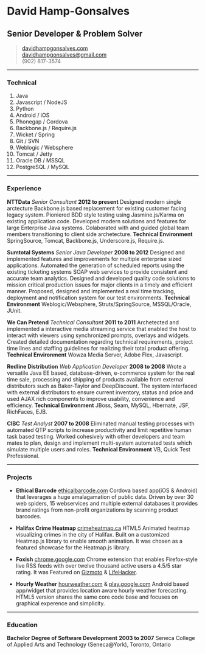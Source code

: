 # David Hamp-Gonsalves
## Senior Developer & Problem Solver

> [davidhampgonsalves.com](http://www.davidhampgonsalves.com)  
> [davidhampgonsalves@gmail.com](mailto:davidhampgonsalves@gmail.com)  
> (902) 817-3574

------

### Technical

1. Java
1. Javascript / NodeJS
1. Python
1. Android / iOS
1. Phonegap / Cordova
1. Backbone.js / Require.js
1. Wicket / Spring 
1. Git / SVN
1. Weblogic / Websphere
1. Tomcat / Jetty
1. Oracle DB / MSSQL
1. PostgreSQL / MySQL

------

### Experience

**NTTData** *Senior Consultant* __2012 to present__
	Designed modern single arctecture Backbone.js based replacement for existing customer facing legacy system. Pioniered BDD style testing using Jasmine.js/Karma on existing application code. Developed modern solutions and features for large Enterprise Java systems. Colaborated with and guided global team members transitioning to client side archetecture.
	**Technical Environment** SpringSource, Tomcat, Backbone.js, Underscore.js, Require.js.

**Sumtotal Systems** *Senior Java Developer* __2008 to 2012__
	Designed and implemented features and improvements for multiple enterprise sized applications. Automated the generation of scheduled reports using the existing ticketing systems SOAP web services to provide consistent and accurate team analytics. Designed and developed quality code solutions to mission critical production issues for major clients in a timely and efficient manner. Proposed, designed and implemented a real time tracking, deployment and notification system for our test environments.
	**Technical Environment** Weblogic/Websphere, Struts/SpringSource, MSSQL/Oracle, JUnit.

**We Can Pretend** *Technical Consultant* __2011 to 2011__
	Archetected and implemented a interactive media streaming service that enabled the host to interact with viewers using synchronized prompts, overlays and widgets. Created detailed documentation regarding technical requirements, project time lines and staffing guidelines for realizing their total product offering.
	**Technical Environment** Wowza Media Server, Adobe Flex, Javascript.

**Redline Distribution** *Web Application Developer* __2008 to 2008__
	Wrote a versatile Java EE based, database-driven, e-commerce system for the real time sale, processing and shipping of products available from external distributors such as Baker-Taylor and DeepDiscount. The system interfaced with external distributors to ensure current inventory, status and price and used AJAX rich components to improve usability, convenience and efficiency.
	**Technical Environment** JBoss, Seam, MySQL, Hbernate, JSF, RichFaces, EJB.

**CIBC** *Test Analyst* __2007 to 2008__
	Eliminated manual testing processes with automated QTP scripts to increase productivity and limit repetitive human task based testing. Worked cohesively with other developers and team mates to plan, design and implement multi-system automated tests which simulate multiple users and roles.
	**Technical Environment** VB, Quick Test Professional.
	
------

### Projects

* **Ethical Barcode**
	[ethicalbarcode.com](http://www.ethicalbarcode.com)
	Cordova based app(iOS & Android) that leverages a huge amalagamation of public data. Driven by over 30 web spiders, 15 webservices and multiple external databases it provides brand ratings from non-profit organizations by scanning product barcodes. 

* **Halifax Crime Heatmap**
	[crimeheatmap.ca](http://www.crimeheatmap.ca)
	HTML5 Animated heatmap visualizing crimes in the city of Halifax. Built on a customized Heatmap.js library to enable smooth animation. It was chosen as a featured showcase for the Heatmap.js library.

* **Foxish**
	[chrome.google.com](https://chrome.google.com/webstore/detail/jpgagcapnkccceppgljfpoadahaopjdb)
	Chrome extension that enables Firefox-style live RSS feeds with over twelve thousand active users a 4.5/5 star rating. It was Featured on [Gizmoto](http://gizmodo.com/5609633/10-add+ons-you-have-to-know-about-for-google-chrome) & [LifeHacker](http://lifehacker.com/5603602/foxish-live-rss-adds-live-bookmarks-to-google-chrome).

* **Hourly Weather**
	[hourweather.com](http://www.hourweather.com) & [play.google.com](https//play.google.com/store/apps/details?id=com.hourlyweather)
	Android based app/widget that provides location aware hourly weather forecasting. HTML5 version shares the same core code base and focuses on graphical experence and simplicity.

------

### Education

**Bachelor Degree of Software Development** __2003 to 2007__
	Seneca College of Applied Arts and Technology (Seneca@York), Toronto, Ontario
